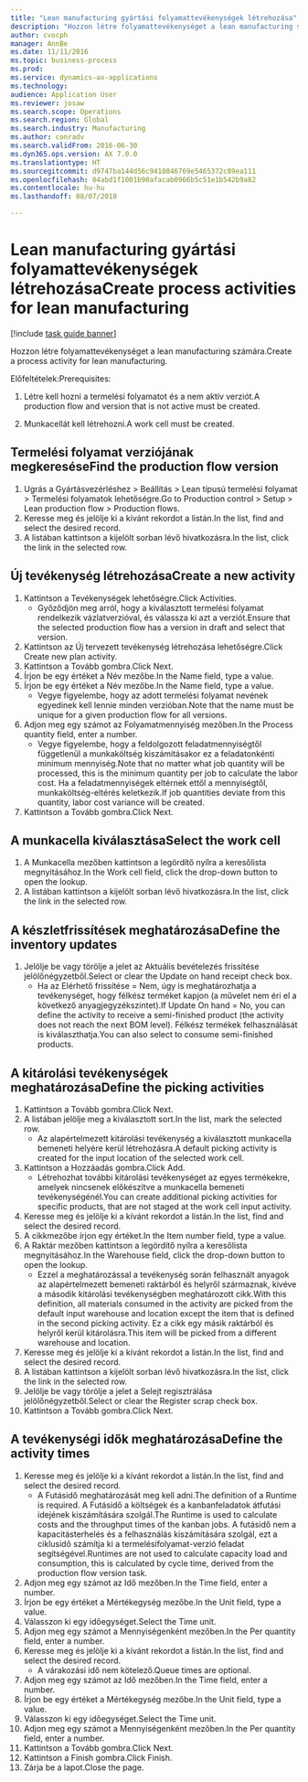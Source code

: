 ```yaml
--- 
title: "Lean manufacturing gyártási folyamattevékenységek létrehozása"
description: "Hozzon létre folyamattevékenységet a lean manufacturing számára."
author: cvocph
manager: AnnBe
ms.date: 11/11/2016
ms.topic: business-process
ms.prod: 
ms.service: dynamics-ax-applications
ms.technology: 
audience: Application User
ms.reviewer: josaw
ms.search.scope: Operations
ms.search.region: Global
ms.search.industry: Manufacturing
ms.author: conradv
ms.search.validFrom: 2016-06-30
ms.dyn365.ops.version: AX 7.0.0
ms.translationtype: HT
ms.sourcegitcommit: d9747ba144d56c9410846769e5465372c89ea111
ms.openlocfilehash: 04abd1f1001b90afacab0966b5c51e1b542b9a82
ms.contentlocale: hu-hu
ms.lasthandoff: 08/07/2018

---
```

# <a name="create-process-activities-for-lean-manufacturing"></a><span data-ttu-id="82a48-103">Lean manufacturing gyártási folyamattevékenységek létrehozása</span><span class="sxs-lookup"><span data-stu-id="82a48-103">Create process activities for lean manufacturing</span></span>

[!include [task guide banner](../../includes/task-guide-banner.md)]

<span data-ttu-id="82a48-104">Hozzon létre folyamattevékenységet a lean manufacturing számára.</span><span class="sxs-lookup"><span data-stu-id="82a48-104">Create a process activity for lean manufacturing.</span></span> 

<span data-ttu-id="82a48-105">Előfeltételek:</span><span class="sxs-lookup"><span data-stu-id="82a48-105">Prerequisites:</span></span> 

1. <span data-ttu-id="82a48-106">Létre kell hozni a termelési folyamatot és a nem aktív verziót.</span><span class="sxs-lookup"><span data-stu-id="82a48-106">A production flow and version that is not active must be created.</span></span>

2. <span data-ttu-id="82a48-107">Munkacellát kell létrehozni.</span><span class="sxs-lookup"><span data-stu-id="82a48-107">A work cell must be created.</span></span>


## <a name="find-the-production-flow-version"></a><span data-ttu-id="82a48-108">Termelési folyamat verziójának megkeresése</span><span class="sxs-lookup"><span data-stu-id="82a48-108">Find the production flow version</span></span>
1. <span data-ttu-id="82a48-109">Ugrás a Gyártásvezérléshez > Beállítás > Lean típusú termelési folyamat > Termelési folyamatok lehetőségre.</span><span class="sxs-lookup"><span data-stu-id="82a48-109">Go to Production control > Setup > Lean production flow > Production flows.</span></span>
2. <span data-ttu-id="82a48-110">Keresse meg és jelölje ki a kívánt rekordot a listán.</span><span class="sxs-lookup"><span data-stu-id="82a48-110">In the list, find and select the desired record.</span></span>
3. <span data-ttu-id="82a48-111">A listában kattintson a kijelölt sorban lévő hivatkozásra.</span><span class="sxs-lookup"><span data-stu-id="82a48-111">In the list, click the link in the selected row.</span></span>

## <a name="create-a-new-activity"></a><span data-ttu-id="82a48-112">Új tevékenység létrehozása</span><span class="sxs-lookup"><span data-stu-id="82a48-112">Create a new activity</span></span>
1. <span data-ttu-id="82a48-113">Kattintson a Tevékenységek lehetőségre.</span><span class="sxs-lookup"><span data-stu-id="82a48-113">Click Activities.</span></span>
    * <span data-ttu-id="82a48-114">Győződjön meg arról, hogy a kiválasztott termelési folyamat rendelkezik vázlatverzióval, és válassza ki azt a verziót.</span><span class="sxs-lookup"><span data-stu-id="82a48-114">Ensure that the selected production flow has a version in draft and select that version.</span></span>  
2. <span data-ttu-id="82a48-115">Kattintson az Új tervezett tevékenység létrehozása lehetőségre.</span><span class="sxs-lookup"><span data-stu-id="82a48-115">Click Create new plan activity.</span></span>
3. <span data-ttu-id="82a48-116">Kattintson a Tovább gombra.</span><span class="sxs-lookup"><span data-stu-id="82a48-116">Click Next.</span></span>
4. <span data-ttu-id="82a48-117">Írjon be egy értéket a Név mezőbe.</span><span class="sxs-lookup"><span data-stu-id="82a48-117">In the Name field, type a value.</span></span>
5. <span data-ttu-id="82a48-118">Írjon be egy értéket a Név mezőbe.</span><span class="sxs-lookup"><span data-stu-id="82a48-118">In the Name field, type a value.</span></span>
    * <span data-ttu-id="82a48-119">Vegye figyelembe, hogy az adott termelési folyamat nevének egyedinek kell lennie minden verzióban.</span><span class="sxs-lookup"><span data-stu-id="82a48-119">Note that the name must be unique for a given production flow for all versions.</span></span>  
6. <span data-ttu-id="82a48-120">Adjon meg egy számot az Folyamatmennyiség mezőben.</span><span class="sxs-lookup"><span data-stu-id="82a48-120">In the Process quantity field, enter a number.</span></span>
    * <span data-ttu-id="82a48-121">Vegye figyelembe, hogy a feldolgozott feladatmennyiségtől függetlenül a munkaköltség kiszámításakor ez a feladatonkénti minimum mennyiség.</span><span class="sxs-lookup"><span data-stu-id="82a48-121">Note that no matter what job quantity will be processed, this is the minimum quantity per job to calculate the labor cost.</span></span> <span data-ttu-id="82a48-122">Ha a feladatmennyiségek eltérnek ettől a mennyiségtől, munkaköltség-eltérés keletkezik.</span><span class="sxs-lookup"><span data-stu-id="82a48-122">If job quantities deviate from this quantity, labor cost variance will be created.</span></span>  
7. <span data-ttu-id="82a48-123">Kattintson a Tovább gombra.</span><span class="sxs-lookup"><span data-stu-id="82a48-123">Click Next.</span></span>

## <a name="select-the-work-cell"></a><span data-ttu-id="82a48-124">A munkacella kiválasztása</span><span class="sxs-lookup"><span data-stu-id="82a48-124">Select the work cell</span></span>
1. <span data-ttu-id="82a48-125">A Munkacella mezőben kattintson a legördítő nyílra a keresőlista megnyitásához.</span><span class="sxs-lookup"><span data-stu-id="82a48-125">In the Work cell field, click the drop-down button to open the lookup.</span></span>
2. <span data-ttu-id="82a48-126">A listában kattintson a kijelölt sorban lévő hivatkozásra.</span><span class="sxs-lookup"><span data-stu-id="82a48-126">In the list, click the link in the selected row.</span></span>

## <a name="define-the-inventory-updates"></a><span data-ttu-id="82a48-127">A készletfrissítések meghatározása</span><span class="sxs-lookup"><span data-stu-id="82a48-127">Define the inventory updates</span></span>
1. <span data-ttu-id="82a48-128">Jelölje be vagy törölje a jelet az Aktuális bevételezés frissítése jelölőnégyzetből.</span><span class="sxs-lookup"><span data-stu-id="82a48-128">Select or clear the Update on hand receipt check box.</span></span>
    * <span data-ttu-id="82a48-129">Ha az Elérhető frissítése = Nem, úgy is meghatározhatja a tevékenységet, hogy félkész terméket kapjon (a művelet nem éri el a következő anyagjegyzékszintet).</span><span class="sxs-lookup"><span data-stu-id="82a48-129">If Update On hand = No, you can define the activity to receive a semi-finished product (the activity does not reach the next BOM level).</span></span>    <span data-ttu-id="82a48-130">Félkész termékek felhasználását is kiválaszthatja.</span><span class="sxs-lookup"><span data-stu-id="82a48-130">You can also select to consume semi-finished products.</span></span>  

## <a name="define-the-picking-activities"></a><span data-ttu-id="82a48-131">A kitárolási tevékenységek meghatározása</span><span class="sxs-lookup"><span data-stu-id="82a48-131">Define the picking activities</span></span>
1. <span data-ttu-id="82a48-132">Kattintson a Tovább gombra.</span><span class="sxs-lookup"><span data-stu-id="82a48-132">Click Next.</span></span>
2. <span data-ttu-id="82a48-133">A listában jelölje meg a kiválasztott sort.</span><span class="sxs-lookup"><span data-stu-id="82a48-133">In the list, mark the selected row.</span></span>
    * <span data-ttu-id="82a48-134">Az alapértelmezett kitárolási tevékenység a kiválasztott munkacella bemeneti helyére kerül létrehozásra.</span><span class="sxs-lookup"><span data-stu-id="82a48-134">A default picking activity is created for the input location of the selected work cell.</span></span>  
3. <span data-ttu-id="82a48-135">Kattintson a Hozzáadás gombra.</span><span class="sxs-lookup"><span data-stu-id="82a48-135">Click Add.</span></span>
    * <span data-ttu-id="82a48-136">Létrehozhat további kitárolási tevékenységet az egyes termékekre, amelyek nincsenek előkészítve a munkacella bemeneti tevékenységénél.</span><span class="sxs-lookup"><span data-stu-id="82a48-136">You can create additional picking activities for specific products, that are not staged at the work cell input activity.</span></span>  
4. <span data-ttu-id="82a48-137">Keresse meg és jelölje ki a kívánt rekordot a listán.</span><span class="sxs-lookup"><span data-stu-id="82a48-137">In the list, find and select the desired record.</span></span>
5. <span data-ttu-id="82a48-138">A cikkmezőbe írjon egy értéket.</span><span class="sxs-lookup"><span data-stu-id="82a48-138">In the Item number field, type a value.</span></span>
6. <span data-ttu-id="82a48-139">A Raktár mezőben kattintson a legördítő nyílra a keresőlista megnyitásához.</span><span class="sxs-lookup"><span data-stu-id="82a48-139">In the Warehouse field, click the drop-down button to open the lookup.</span></span>
    * <span data-ttu-id="82a48-140">Ezzel a meghatározással a tevékenység során felhasznált anyagok az alapértelmezett bemeneti raktárból és helyről származnak, kivéve a második kitárolási tevékenységben meghatározott cikk.</span><span class="sxs-lookup"><span data-stu-id="82a48-140">With this definition, all materials consumed in the activity are picked from the default input warehouse and location except the item that is defined in the second picking activity.</span></span> <span data-ttu-id="82a48-141">Ez a cikk egy másik raktárból és helyről kerül kitárolásra.</span><span class="sxs-lookup"><span data-stu-id="82a48-141">This item will be picked from a different warehouse and location.</span></span>  
7. <span data-ttu-id="82a48-142">Keresse meg és jelölje ki a kívánt rekordot a listán.</span><span class="sxs-lookup"><span data-stu-id="82a48-142">In the list, find and select the desired record.</span></span>
8. <span data-ttu-id="82a48-143">A listában kattintson a kijelölt sorban lévő hivatkozásra.</span><span class="sxs-lookup"><span data-stu-id="82a48-143">In the list, click the link in the selected row.</span></span>
9. <span data-ttu-id="82a48-144">Jelölje be vagy törölje a jelet a Selejt regisztrálása jelölőnégyzetből.</span><span class="sxs-lookup"><span data-stu-id="82a48-144">Select or clear the Register scrap check box.</span></span>
10. <span data-ttu-id="82a48-145">Kattintson a Tovább gombra.</span><span class="sxs-lookup"><span data-stu-id="82a48-145">Click Next.</span></span>

## <a name="define-the-activity-times"></a><span data-ttu-id="82a48-146">A tevékenységi idők meghatározása</span><span class="sxs-lookup"><span data-stu-id="82a48-146">Define the activity times</span></span>
1. <span data-ttu-id="82a48-147">Keresse meg és jelölje ki a kívánt rekordot a listán.</span><span class="sxs-lookup"><span data-stu-id="82a48-147">In the list, find and select the desired record.</span></span>
    * <span data-ttu-id="82a48-148">A Futásidő meghatározását meg kell adni.</span><span class="sxs-lookup"><span data-stu-id="82a48-148">The definition of a Runtime is required.</span></span> <span data-ttu-id="82a48-149">A Futásidő a költségek és a kanbanfeladatok átfutási idejének kiszámítására szolgál.</span><span class="sxs-lookup"><span data-stu-id="82a48-149">The Runtime is used to calculate costs and the throughput times of the kanban jobs.</span></span> <span data-ttu-id="82a48-150">A futásidő nem a kapacitásterhelés és a felhasználás kiszámítására szolgál, ezt a ciklusidő számítja ki a termelésifolyamat-verzió feladat segítségével.</span><span class="sxs-lookup"><span data-stu-id="82a48-150">Runtimes are not used to calculate capacity load and consumption, this is calculated by cycle time, derived from the production flow version task.</span></span>  
2. <span data-ttu-id="82a48-151">Adjon meg egy számot az Idő mezőben.</span><span class="sxs-lookup"><span data-stu-id="82a48-151">In the Time field, enter a number.</span></span>
3. <span data-ttu-id="82a48-152">Írjon be egy értéket a Mértékegység mezőbe.</span><span class="sxs-lookup"><span data-stu-id="82a48-152">In the Unit field, type a value.</span></span>
4. <span data-ttu-id="82a48-153">Válasszon ki egy időegységet.</span><span class="sxs-lookup"><span data-stu-id="82a48-153">Select the Time unit.</span></span>
5. <span data-ttu-id="82a48-154">Adjon meg egy számot a Mennyiségenként mezőben.</span><span class="sxs-lookup"><span data-stu-id="82a48-154">In the Per quantity field, enter a number.</span></span>
6. <span data-ttu-id="82a48-155">Keresse meg és jelölje ki a kívánt rekordot a listán.</span><span class="sxs-lookup"><span data-stu-id="82a48-155">In the list, find and select the desired record.</span></span>
    * <span data-ttu-id="82a48-156">A várakozási idő nem kötelező.</span><span class="sxs-lookup"><span data-stu-id="82a48-156">Queue times are optional.</span></span>  
7. <span data-ttu-id="82a48-157">Adjon meg egy számot az Idő mezőben.</span><span class="sxs-lookup"><span data-stu-id="82a48-157">In the Time field, enter a number.</span></span>
8. <span data-ttu-id="82a48-158">Írjon be egy értéket a Mértékegység mezőbe.</span><span class="sxs-lookup"><span data-stu-id="82a48-158">In the Unit field, type a value.</span></span>
9. <span data-ttu-id="82a48-159">Válasszon ki egy időegységet.</span><span class="sxs-lookup"><span data-stu-id="82a48-159">Select the Time unit.</span></span>
10. <span data-ttu-id="82a48-160">Adjon meg egy számot a Mennyiségenként mezőben.</span><span class="sxs-lookup"><span data-stu-id="82a48-160">In the Per quantity field, enter a number.</span></span>
11. <span data-ttu-id="82a48-161">Kattintson a Tovább gombra.</span><span class="sxs-lookup"><span data-stu-id="82a48-161">Click Next.</span></span>
12. <span data-ttu-id="82a48-162">Kattintson a Finish gombra.</span><span class="sxs-lookup"><span data-stu-id="82a48-162">Click Finish.</span></span>
13. <span data-ttu-id="82a48-163">Zárja be a lapot.</span><span class="sxs-lookup"><span data-stu-id="82a48-163">Close the page.</span></span>



